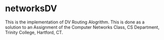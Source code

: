 # networksDV

This is the implementation of DV Routing Alogrithm. This is done as a solution to an Assignment of the Computer Networks Class, CS Department, Trinity College, Hartford, CT.
